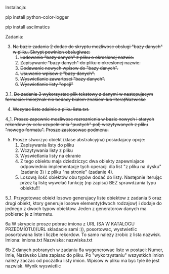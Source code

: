 Instalacja:

pip install python-color-logger

pip install asciimatics


Zadania:

3. ~~Na bazie zadania 2 dodac do skryptu mozliwosc obslugi "bazy danych" w pliku.
Skrypt powinien obslugiwac:~~
   1. ~~Ladowanie "bazy danych" z pliku o okreslonej nazwie.~~
   2. ~~Zapisywanie "bazy danych" do pliku o okreslonej nazwie.~~
   3. ~~Dodawanie nowych wpisow do "bazy danych".~~
   4. ~~Usuwanie wpisow z "bazy danych".~~
   5. ~~Wyswietlanie zawartosci "bazy danych".~~
   6. ~~Wyswietlanie listy "opcji"~~

3_1. ~~Do zadania 3 wykorzystac plik tekstowy z danymi w nastepujacym formacie:
Imie(znak nie bedacy bialem znakiem lub litera)Nazwisko~~

4. ~~Wczytac liste zdalnie z pliku lista.txt.~~

4_1. ~~Prosze zapewnic mozliwosc rozroznienia w bazie nowych i starych rekordow (w celu uzupelnienia "pustych" pol) wczytywanych z pliku "nowego formatu".~~
~~Prosze zastosowac podmenu.~~

5. Prosze stworzyc obiekt (klase abstrakcyjna) posiadajacy opcje:
   1. Zapisywania listy do pliku
   2. Wczytywania listy z pliku
   3. Wyswietlania listy na ekranie
   4. Z tego obiektu maja dziedziczyc dwa obiekty zapewniajace odpowiednio implementacje tych operacji dla list "z pliku na dysku" (zadanie 3) i z pliku "na stronie" (zadanie 4).
   5. Losową ilość obiektów obu typów dodać do listy. Następnie iterując przez tą listę wywołać funkcję (np zapisu) BEZ sprawdzania typu obiektu!!!

5_1. Przygotowac obiekt losowo generujacy liste obiektow z zadania 5
oraz drugi obiekt, ktory generuje losowe elementy(dwoch rodzajow) i dodaje do jednego z
dwoch typow obiektow. Jeden z generatorow danych ma pobierac je z internetu.

6a W skrypcie prosze pobrac imiona z URL (SA W KATALOGU PRZEDMIOTU)(URL skladacie sami :)), posortowac, wystwietlic posortowana liste i liczbe rekordow. To samo nalezy zrobic z lista nazwisk.
Imiona:
imiona.txt
Nazwiska:
nazwiska.txt

6b Z danych pobranych w zadaniu 6a wygenerowac liste w postaci:
Numer, Imie, Naziwsko
Liste zapisac do pliku. Po "wykorzystaniu" wszystkich imion nalezy zaczac od
poczatku listy imion. Wpisow w pliku ma byc tyle ile jest nazwisk.
Wynik wyswietlic